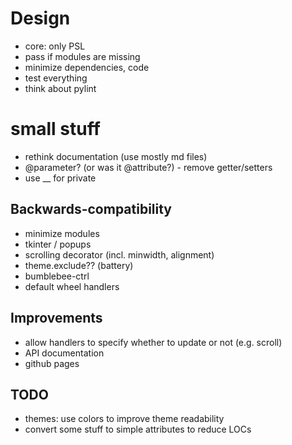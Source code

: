 # Design
- core: only PSL
- pass if modules are missing
- minimize dependencies, code
- test everything
- think about pylint

# small stuff
- rethink documentation (use mostly md files)
- @parameter? (or was it @attribute?) - remove getter/setters
- use __ for private

## Backwards-compatibility
- minimize modules
- tkinter / popups
- scrolling decorator (incl. minwidth, alignment)
- theme.exclude?? (battery)
- bumblebee-ctrl
- default wheel handlers

## Improvements
- allow handlers to specify whether to update or not (e.g. scroll)
- API documentation
- github pages

## TODO
- themes: use colors to improve theme readability
- convert some stuff to simple attributes to reduce LOCs
